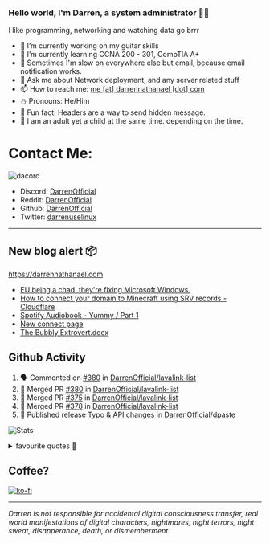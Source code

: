 ### Hello world, I'm Darren, a system administrator 👨‍💻
I like programming, networking and watching data go brrr


- 🔭 I’m currently working on my guitar skills
- 🌴 I’m currently learning CCNA 200 - 301, CompTIA A+ 
- 🚀 Sometimes I'm slow on everywhere else but email, because email notification works.
- 💬 Ask me about Network deployment, and any server related stuff 
- 📫 How to reach me: [me [at] darrennathanael [dot] com](mailto:me@darrennathanael.com) 
- ⛄️ Pronouns: He/Him
- 🍪 Fun fact: Headers are a way to send hidden message.
- 🍻 I am an adult yet a child at the same time. depending on the time.

# Contact Me:

![dacord](https://discord.c99.nl/widget/theme-4/508296903960821771.png)

- Discord: [DarrenOfficial](https://discord.darrennathanael.com)
- Reddit: [DarrenOfficial](https://reddit.com/u/DarrenOfficiallol)
- Github: [DarrenOfficial](https://github.com/DarrenOfficial)
- Twitter: [darrenuselinux](https://twitter.com/darrenuselinux)


---
## New blog alert 📦
https://darrennathanael.com
<!-- BLOG-POST-LIST:START -->
- [EU being a chad, they&#39;re fixing Microsoft Windows.](https://blog.darrennathanael.com/posts/eu-fixing-windows/)
- [How to connect your domain to Minecraft using SRV records - Cloudflare](https://blog.darrennathanael.com/posts/setting-up-a-srv-record-for-mc/)
- [Spotify Audiobook - Yummy / Part 1](https://blog.darrennathanael.com/posts/spotify-audiobook-yummy/)
- [New connect page](https://blog.darrennathanael.com/posts/new-connect-page/)
- [The Bubbly Extrovert.docx](https://blog.darrennathanael.com/posts/the-bubbly-extrovert/)
<!-- BLOG-POST-LIST:END -->

## Github Activity
<!--START_SECTION:activity-->
1. 🗣 Commented on [#380](https://github.com/DarrenOfficial/lavalink-list/pull/380#issuecomment-1819447304) in [DarrenOfficial/lavalink-list](https://github.com/DarrenOfficial/lavalink-list)
2. 🎉 Merged PR [#380](https://github.com/DarrenOfficial/lavalink-list/pull/380) in [DarrenOfficial/lavalink-list](https://github.com/DarrenOfficial/lavalink-list)
3. 🎉 Merged PR [#375](https://github.com/DarrenOfficial/lavalink-list/pull/375) in [DarrenOfficial/lavalink-list](https://github.com/DarrenOfficial/lavalink-list)
4. 🎉 Merged PR [#378](https://github.com/DarrenOfficial/lavalink-list/pull/378) in [DarrenOfficial/lavalink-list](https://github.com/DarrenOfficial/lavalink-list)
5. 🚀 Published release [Typo & API changes](https://github.com/DarrenOfficial/dpaste/releases/tag/v3.8) in [DarrenOfficial/dpaste](https://github.com/DarrenOfficial/dpaste)
<!--END_SECTION:activity-->


![Stats](https://github-readme-stats.vercel.app/api?username=DarrenOfficial&layout=compact&hide_border=true&hide_title=true&count_private=true&include_all_commits=true&show_icons=true&bg_color=00000000&text_color=c3c6ce&icon_color=4e64f7)


<details>
<summary>favourite quotes 🍻</summary>
<br>
<i>"Always trust what others say or write without ever questioning them. Especially their code."</i> -Albert Einstein
<br><br>
  <i>"If she this easy, then she prolly got a diseasy"</i> -Dr Martin Luther King
  <br><br>
  <i>"If a woman is giving you what you want, it is deception."</i> -Sun Tzu, Art of War
</details>


## Coffee?

[![ko-fi](https://ko-fi.com/img/githubbutton_sm.svg)](https://ko-fi.com/R6R1311CB)

---

_Darren is not responsible for accidental digital consciousness transfer, real world manifestations of digital characters, nightmares, night terrors, night sweat, disapperance, death, or dismemberment._
